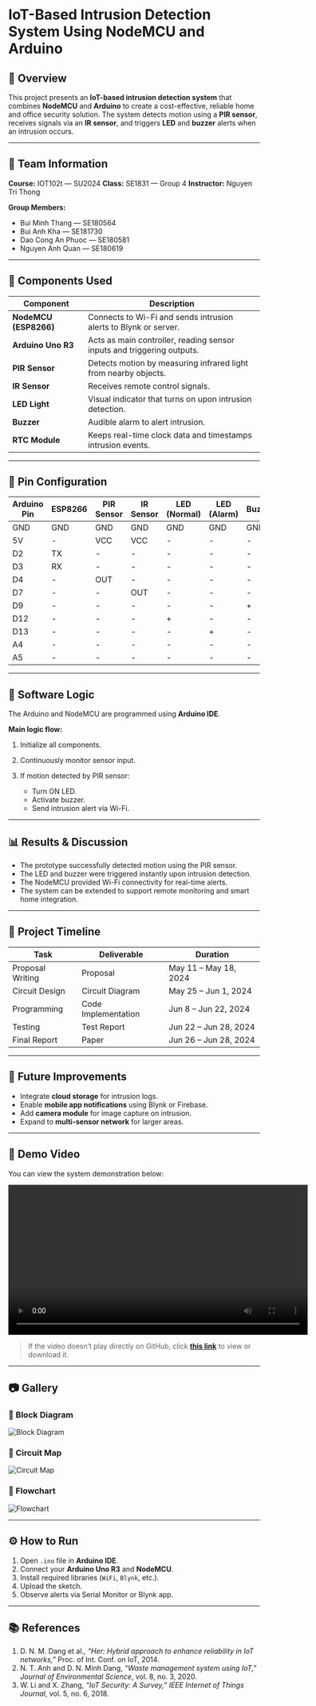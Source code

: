 # IoT-Based Intrusion Detection System Using NodeMCU and Arduino

## 📘 Overview

This project presents an **IoT-based intrusion detection system** that combines **NodeMCU** and **Arduino** to create a cost-effective, reliable home and office security solution.
The system detects motion using a **PIR sensor**, receives signals via an **IR sensor**, and triggers **LED** and **buzzer** alerts when an intrusion occurs.

---

## 👥 Team Information

**Course:** IOT102t — SU2024
**Class:** SE1831 — Group 4
**Instructor:** Nguyen Tri Thong

**Group Members:**

* Bui Minh Thang — SE180564
* Bui Anh Kha — SE181730
* Dao Cong An Phuoc — SE180581
* Nguyen Anh Quan — SE180619

---

## 🧩 Components Used

| Component             | Description                                                            |
| --------------------- | ---------------------------------------------------------------------- |
| **NodeMCU (ESP8266)** | Connects to Wi-Fi and sends intrusion alerts to Blynk or server.       |
| **Arduino Uno R3**    | Acts as main controller, reading sensor inputs and triggering outputs. |
| **PIR Sensor**        | Detects motion by measuring infrared light from nearby objects.        |
| **IR Sensor**         | Receives remote control signals.                                       |
| **LED Light**         | Visual indicator that turns on upon intrusion detection.               |
| **Buzzer**            | Audible alarm to alert intrusion.                                      |
| **RTC Module**        | Keeps real-time clock data and timestamps intrusion events.            |

---

## 🔌 Pin Configuration

| Arduino Pin | ESP8266 | PIR Sensor | IR Sensor | LED (Normal) | LED (Alarm) | Buzzer | RTC |
| ----------- | ------- | ---------- | --------- | ------------ | ----------- | ------ | --- |
| GND         | GND     | GND        | GND       | GND          | GND         | GND    | GND |
| 5V          | -       | VCC        | VCC       | -            | -           | -      | VCC |
| D2          | TX      | -          | -         | -            | -           | -      | -   |
| D3          | RX      | -          | -         | -            | -           | -      | -   |
| D4          | -       | OUT        | -         | -            | -           | -      | -   |
| D7          | -       | -          | OUT       | -            | -           | -      | -   |
| D9          | -       | -          | -         | -            | -           | +      | -   |
| D12         | -       | -          | -         | +            | -           | -      | -   |
| D13         | -       | -          | -         | -            | +           | -      | -   |
| A4          | -       | -          | -         | -            | -           | -      | SDA |
| A5          | -       | -          | -         | -            | -           | -      | SCL |

---

## 🧠 Software Logic

The Arduino and NodeMCU are programmed using **Arduino IDE**.

**Main logic flow:**

1. Initialize all components.
2. Continuously monitor sensor input.
3. If motion detected by PIR sensor:

   * Turn ON LED.
   * Activate buzzer.
   * Send intrusion alert via Wi-Fi.

---

## 📊 Results & Discussion

* The prototype successfully detected motion using the PIR sensor.
* The LED and buzzer were triggered instantly upon intrusion detection.
* The NodeMCU provided Wi-Fi connectivity for real-time alerts.
* The system can be extended to support remote monitoring and smart home integration.

---

## 🧾 Project Timeline

| Task             | Deliverable         | Duration              |
| ---------------- | ------------------- | --------------------- |
| Proposal Writing | Proposal            | May 11 – May 18, 2024 |
| Circuit Design   | Circuit Diagram     | May 25 – Jun 1, 2024  |
| Programming      | Code Implementation | Jun 8 – Jun 22, 2024  |
| Testing          | Test Report         | Jun 22 – Jun 28, 2024 |
| Final Report     | Paper               | Jun 26 – Jun 28, 2024 |

---

## 🧩 Future Improvements

* Integrate **cloud storage** for intrusion logs.
* Enable **mobile app notifications** using Blynk or Firebase.
* Add **camera module** for image capture on intrusion.
* Expand to **multi-sensor network** for larger areas.

---

## 🎥 Demo Video

You can view the system demonstration below:

<video src="public/demo.mp4" controls width="600"></video>

> If the video doesn’t play directly on GitHub, click [**this link**](public/demo.mp4?raw=true) to view or download it.

---

## 📷 Gallery

### 🔲 Block Diagram

![Block Diagram](public/block_diagram.png)

### 🧭 Circuit Map

![Circuit Map](public/circuit_map.png)

### 🔁 Flowchart

![Flowchart](public/Flowchart.jpg)

---

## ⚙️ How to Run

1. Open `.ino` file in **Arduino IDE**.
2. Connect your **Arduino Uno R3** and **NodeMCU**.
3. Install required libraries (`WiFi`, `Blynk`, etc.).
4. Upload the sketch.
5. Observe alerts via Serial Monitor or Blynk app.

---

## 📚 References

1. D. N. M. Dang et al., *“Her: Hybrid approach to enhance reliability in IoT networks,”* Proc. of Int. Conf. on IoT, 2014.
2. N. T. Anh and D. N. Minh Dang, *“Waste management system using IoT,”* *Journal of Environmental Science*, vol. 8, no. 3, 2020.
3. W. Li and X. Zhang, *“IoT Security: A Survey,”* *IEEE Internet of Things Journal*, vol. 5, no. 6, 2018.
